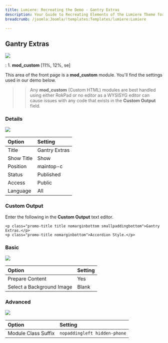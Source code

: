 ```yaml
---
title: Lumiere: Recreating the Demo - Gantry Extras
description: Your Guide to Recreating Elements of the Lumiere Theme for Joomla
breadcrumb: /joomla:Joomla/!templates:Templates/lumiere:Lumiere

---
```


Gantry Extras
----
![][demo]

:   1. **mod_custom** [11%, 12%, se]

This area of the front page is a **mod_custom** module. You'll find the settings used in our demo below.

>> Any **mod_custom** (Custom HTML) modules are best handled using either RokPad or no editor as a WYSISYG editor can cause issues with any code that exists in the **Custom Output** field.

### Details
![][demo2]

| Option     | Setting        |  
| :--------- | :------------- |  
| Title      | Gantry Extras  |  
| Show Title | Show           |  
| Position   | maintop-c      |  
| Status     | Published      |  
| Access     | Public         |  
| Language   | All            |  

### Custom Output
Enter the following in the **Custom Output** text editor.

~~~
<p class="promo-title title nomarginbottom smallpaddingbottom">Gantry Extras.</p>
<p class="promo-title nomarginbottom">Accordion Style.</p>
~~~

### Basic
![][demo3]

| Option                    | Setting |
| :------------------------ | :------ |
| Prepare Content           | Yes     |
| Select a Background Image | Blank   |

### Advanced
![][demo4]

| Option              | Setting                      |  
| :------------------ | :--------------------------- |  
| Module Class Suffix | `nopaddingleft hidden-phone` |    

[demo]: assets/demo_4.jpeg
[demo2]: assets/maintop_1.jpeg
[demo3]: assets/maintop_2.jpeg
[demo4]: assets/maintop_3.jpeg